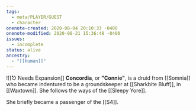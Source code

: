 ```yaml
---
tags:
  - meta/PLAYER/GUEST
  - character
onenote-created: 2020-08-04 20:10:33 -0400
onenote-modified: 2020-08-21 15:36:48 -0400
issues:
  - incomplete
status: alive
ancestry:
  - "[[Human]]"
---
```

![[⎋ Needs Expansion]]
**Concordia**, or **"Connie"**, is a druid from [[Somnia]] who became indentured to be a groundskeeper at [[Sharkbite Bluff]], in [[Waxtown]]. She follows the ways of the [[Sleepy Yore]].

She briefly became a passenger of the [[S4]].
